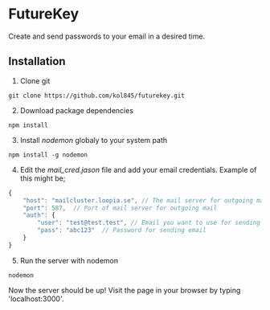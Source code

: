 # FutureKey
Create and send passwords to your email in a desired time.

## Installation
1. Clone git
```shell
git clone https://github.com/kol845/futurekey.git
```
2. Download package dependencies
```shell
npm install
```
3. Install *nodemon* globaly to your system path
```shell
npm install -g nodemon
```
4. Edit the *mail_cred.jason* file and add your email credentials. Example of this might be;
```js
{
    "host": "mailcluster.loopia.se", // The mail server for outgoing mail
    "port": 587,  // Port of mail server for outgoing mail
    "auth": {
        "user": "test@test.test", // Email you want to use for sending
        "pass": "abc123"  // Password for sending email
    }
}
```
5. Run the server with nodemon
```shell
nodemon
```
Now the server should be up! Visit the page in your browser by typing 'localhost:3000'.
